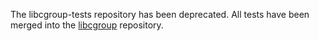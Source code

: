 The libcgroup-tests repository has been deprecated.  All tests have been merged into the [libcgroup](https://github.com/libcgroup/libcgroup) repository.
